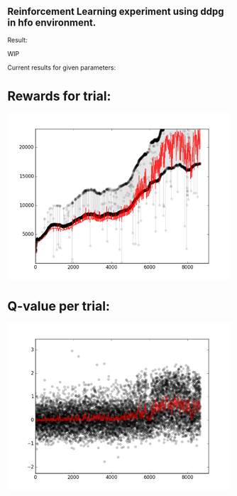 ## Reinforcement Learning experiment using ddpg in hfo environment.

Result:

WIP

Current results for given parameters:

# Rewards for trial:

![Rewards per trial](./Results/figure_1-2.png)

# Q-value per trial:
![Q_value per trial](./Results/figure_1-3.png)